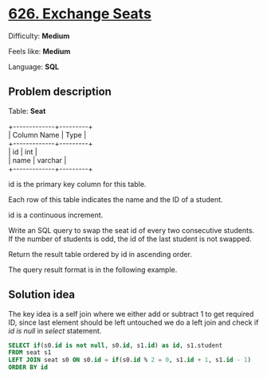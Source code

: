 # [626. Exchange Seats](https://leetcode.com/problems/exchange-seats)

Difficulty: **Medium**

Feels like: **Medium**

Language: **SQL**

## Problem description

Table: **Seat**

+-------------+---------+\
| Column Name | Type    |\
+-------------+---------+\
| id          | int     |\
| name        | varchar |\
+-------------+---------+

id is the primary key column for this table.

Each row of this table indicates the name and the ID of a student.

id is a continuous increment.

Write an SQL query to swap the seat id of every two consecutive students. If the number of students is odd, the id of the last student is not swapped.

Return the result table ordered by id in ascending order.

The query result format is in the following example.

## Solution idea

The key idea is a self join where we either add or subtract 1 to get required ID, since last element should be left untouched we do a left join and check if *id is null* in *select* statement.

```sql
SELECT if(s0.id is not null, s0.id, s1.id) as id, s1.student
FROM seat s1
LEFT JOIN seat s0 ON s0.id = if(s0.id % 2 = 0, s1.id + 1, s1.id - 1)
ORDER BY id
```
